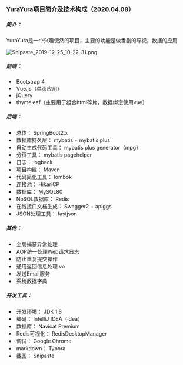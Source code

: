 ### YuraYura项目简介及技术构成（2020.04.08）



##### 简介：

YuraYura是一个兴趣使然的项目，主要的功能是做番剧的导视，数据的应用

![Snipaste_2019-12-25_10-22-31.png](https://i.loli.net/2019/12/25/ZdQiAefXL5SmHcb.png) 



##### 前端：

- ​    Bootstrap 4
- ​    Vue.js（单页应用）
- ​    jQuery
- ​    thymeleaf（主要用于组合html碎片，数据绑定使用vue）

##### 后端：

- ​    总体： SpringBoot2.x
- ​    数据库持久层： mybatis + mybatis plus
- ​    自动生成代码工具： mybatis plus generator（mpg）
- ​    分页工具： mybatis pagehelper
- ​    日志： logback
- ​    项目构建： Maven
- ​    代码简化工具： lombok
- ​    连接池： HikariCP
- ​    数据库： MySQL80
- ​    NoSQL数据库： Redis
- ​    在线接口文档生成： Swagger2 + apiggs
- ​    JSON处理工具： fastjson

##### 其他：

- ​    全局捕获异常处理
- ​    AOP统一处理Web请求日志
- ​    防止重复提交操作
- ​    通用返回信息处理 vo
- ​    发送Email服务
- ​    系统数据字典

##### 开发工具：

- ​    开发环境： JDK 1.8
- ​    编码： IntelliJ IDEA（idea）
- ​    数据库： Navicat Premium
- ​    Redis可视化： RedisDesktopManager
- ​    调试： Google Chrome
- ​    markdown： Typora
- ​    截图： Snipaste

